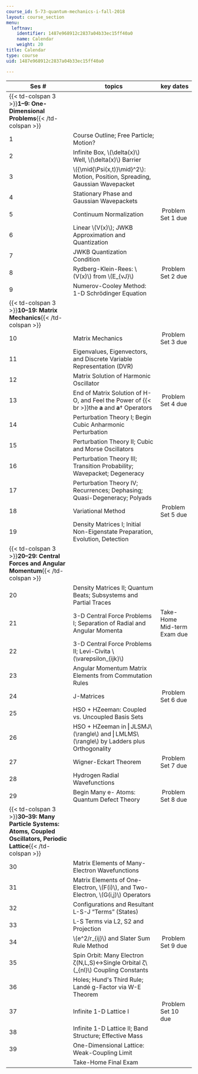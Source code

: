 ```yaml
---
course_id: 5-73-quantum-mechanics-i-fall-2018
layout: course_section
menu:
  leftnav:
    identifier: 1487e968912c2837a04b33ec15ff40a0
    name: Calendar
    weight: 20
title: Calendar
type: course
uid: 1487e968912c2837a04b33ec15ff40a0

---
```


| Ses # | topics | key dates |
| --- | --- | --- |
| {{< td-colspan 3 >}}**1–9: One-Dimensional Problems**{{< /td-colspan >}} |||
| 1 | Course Outline; Free Particle; Motion? | &nbsp; |
| 2 | Infinite Box, \\(\\delta(x)\\) Well, \\(\\delta(x)\\) Barrier | &nbsp; |
| 3 | \\({\\mid{\\Psi(x,t)}\\mid}^2\\): Motion, Position, Spreading, Gaussian Wavepacket | &nbsp; |
| 4 | Stationary Phase and Gaussian Wavepackets | &nbsp; |
| 5 | Continuum Normalization |  Problem Set 1 due |
| 6 | Linear \\(V(x)\\); JWKB Approximation and Quantization | &nbsp; |
| 7 | JWKB Quantization Condition | &nbsp; |
| 8 | Rydberg-Klein-Rees: \\(V(x)\\) from \\(E\_{vJ}\\) |  Problem Set 2 due |
| 9 | Numerov-Cooley Method: 1-D Schrödinger Equation | &nbsp; |
| {{< td-colspan 3 >}}**10–19: Matrix Mechanics**{{< /td-colspan >}} |||
| 10 | Matrix Mechanics |  Problem Set 3 due |
| 11 | Eigenvalues, Eigenvectors, and Discrete Variable Representation (DVR) | &nbsp; |
| 12 | Matrix Solution of Harmonic Oscillator | &nbsp; |
| 13 | End of Matrix Solution of H-O, and Feel the Power of  {{< br >}}the **a** and **a**† Operators |  Problem Set 4 due |
| 14 | Perturbation Theory I; Begin Cubic Anharmonic Perturbation | &nbsp; |
| 15 | Perturbation Theory II; Cubic and Morse Oscillators | &nbsp; |
| 16 | Perturbation Theory III; Transition Probability; Wavepacket; Degeneracy | &nbsp; |
| 17 | Perturbation Theory IV; Recurrences; Dephasing; Quasi-Degeneracy; Polyads | &nbsp; |
| 18 | Variational Method |  Problem Set 5 due |
| 19 | Density Matrices I; Initial Non-Eigenstate Preparation, Evolution, Detection | &nbsp; |
| {{< td-colspan 3 >}}**20–29: Central Forces and Angular Momentum**{{< /td-colspan >}} |||
| 20 | Density Matrices II; Quantum Beats; Subsystems and Partial Traces | &nbsp; |
| 21 | 3-D Central Force Problems I; Separation of Radial and Angular Momenta | Take-Home Mid-term Exam due |
| 22 | 3-D Central Force Problems II; Levi-Civita \\(\\varepsilon\_{ijk}\\) | &nbsp; |
| 23 | Angular Momentum Matrix Elements from Commutation Rules | &nbsp; |
| 24 | J-Matrices |  Problem Set 6 due |
| 25 | HSO + HZeeman: Coupled vs. Uncoupled Basis Sets | &nbsp; |
| 26 | HSO + HZeeman in ⎜JLSMJ\\(\\rangle\\) and ⎜LMLMS\\(\\rangle\\) by Ladders plus Orthogonality | &nbsp; |
| 27 | Wigner-Eckart Theorem |  Problem Set 7 due |
| 28 | Hydrogen Radial Wavefunctions | &nbsp; |
| 29 | Begin Many e\- Atoms: Quantum Defect Theory |  Problem Set 8 due |
| {{< td-colspan 3 >}}**30–39: Many Particle Systems: Atoms, Coupled Oscillators, Periodic Lattice**{{< /td-colspan >}} |||
| 30 | Matrix Elements of Many-Electron Wavefunctions | &nbsp; |
| 31 | Matrix Elements of One-Electron, \\(F(i)\\), and Two-Electron, \\(G(i,j)\\) Operators | &nbsp; |
| 32 | Configurations and Resultant L-S-J “Terms” (States) | &nbsp; |
| 33 | L-S Terms via L2, S2 and Projection | &nbsp; |
| 34 | \\(e^2/r\_{ij}\\) and Slater Sum Rule Method |  Problem Set 9 due |
| 35 | Spin Orbit: Many Electron ζ(N,L,S)↔Single Orbital ζ\\(\_{nl}\\) Coupling Constants | &nbsp; |
| 36 | Holes; Hund's Third Rule; Landé g-Factor via W-E Theorem | &nbsp; |
| 37 | Infinite 1-D Lattice I |  Problem Set 10 due |
| 38 | Infinite 1-D Lattice II; Band Structure; Effective Mass | &nbsp; |
| 39 | One-Dimensional Lattice: Weak-Coupling Limit | &nbsp; |
| &nbsp; | Take-Home Final Exam